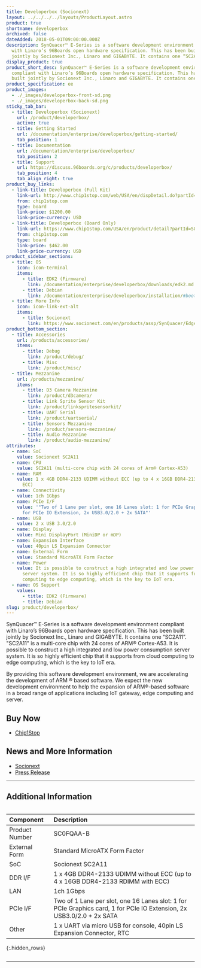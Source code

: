 ```yaml
---
title: Developerbox (Socionext)
layout: ../../../../layouts/ProductLayout.astro
product: true
shortname: developerbox
archived: false
dateAdded: 2018-05-01T09:00:00.000Z
description: SynQuacer™ E-Series is a software development environment compliant
  with Linaro’s 96Boards open hardware specification. This has been built
  jointly by Socionext Inc., Linaro and GIGABYTE. It contains one “SC2A11”
display_product: true
product_short_desc: SynQuacer™ E-Series is a software development environment
  compliant with Linaro’s 96Boards open hardware specification. This has been
  built jointly by Socionext Inc., Linaro and GIGABYTE. It contains one “SC2A11”
product_specification: ee
product_images:
  - ./_images/developerbox-front-sd.png
  - ./_images/developerbox-back-sd.png
sticky_tab_bar:
  - title: Developerbox (Socionext)
    url: /product/developerbox/
    active: true
  - title: Getting Started
    url: /documentation/enterprise/developerbox/getting-started/
    tab_position: 1
  - title: Documentation
    url: /documentation/enterprise/developerbox/
    tab_position: 2
  - title: Support
    url: https://discuss.96boards.org/c/products/developerbox/
    tab_position: 4
    tab_align_right: true
product_buy_links:
  - link-title: Developerbox (Full Kit)
    link-url: http://www.chip1stop.com/web/USA/en/dispDetail.do?partId=SOCI-0000001&cid=SOCIEB
    from: chip1stop.com
    type: board
    link-price: $1200.00
    link-price-currency: USD
  - link-title: Developerbox (Board Only)
    link-url: https://www.chip1stop.com/USA/en/product/detail?partId=SOCI-0000003&mpn=SC0FQAA-B-000
    from: chip1stop.com
    type: board
    link-price: $462.00
    link-price-currency: USD
product_sidebar_sections:
  - title: OS
    icon: icon-terminal
    items:
      - title: EDK2 (Firmware)
        link: /documentation/enterprise/developerbox/downloads/edk2.md.html
      - title: Debian
        link: /documentation/enterprise/developerbox/installation/#booting-an-operating-system-installer
  - title: More Info
    icon: icon-link-ext-alt
    items:
      - title: Socionext
        link: https://www.socionext.com/en/products/assp/SynQuacer/Edge/
product_bottom_section:
  - title: Accessories
    url: /products/accessories/
    items:
      - title: Debug
        link: /product/debug/
      - title: Misc
        link: /product/misc/
  - title: Mezzanine
    url: /products/mezzanine/
    items:
      - title: D3 Camera Mezzanine
        link: /product/d3camera/
      - title: Link Sprite Sensor Kit
        link: /product/linkspritesensorkit/
      - title: UART Serial
        link: /product/uartserial/
      - title: Sensors Mezzanine
        link: /product/sensors-mezzanine/
      - title: Audio Mezzanine
        link: /product/audio-mezzanine/
attributes:
  - name: SoC
    value: Socionext SC2A11
  - name: CPU
    value: SC2A11 (multi-core chip with 24 cores of Arm® Cortex-A53)
  - name: RAM
    value: 1 x 4GB DDR4-2133 UDIMM without ECC (up to 4 x 16GB DDR4-2133 RDIMM with
      ECC)
  - name: Connectivity
    value: 1ch 1Gbps
  - name: PCIe I/F
    value: '"Two of 1 Lane per slot, one 16 Lanes slot: 1 for PCIe Graphics card, 1
      for PCIe IO Extension, 2x USB3.0/2.0 + 2x SATA"'
  - name: USB
    value: 2 x USB 3.0/2.0
  - name: Display
    value: Mini DisplayPort (MiniDP or mDP)
  - name: Expansion Interface
    value: 40pin LS Expansion Connector
  - name: External Form
    value: Standard MicroATX Form Factor
  - name: Power
    value: It is possible to construct a high integrated and low power consumption
      server system. It is so highly efficient chip that it supports from cloud
      computing to edge computing, which is the key to IoT era.
  - name: OS Support
    values:
      - title: EDK2 (Firmware)
      - title: Debian
slug: product/developerbox/
---
```

SynQuacer™ E-Series is a software development environment compliant with Linaro’s 96Boards open hardware specification. This has been built jointly by Socionext Inc., Linaro and GIGABYTE. It contains one “SC2A11”.
"SC2A11" is a multi-core chip with 24 cores of ARM® Cortex-A53. It is possible to construct a high integrated and low power consumption server system. It is so highly efficient chip that it supports from cloud computing to edge computing, which is the key to IoT era.

By providing this software development environment, we are accelerating the development of ARM ® based software. We expect the new development environment to help the expansion of ARM®-based software in a broad range of applications including IoT gateway, edge computing and server.

## Buy Now

- [Chip1Stop](http://www.chip1stop.com/web/USA/en/dispDetail.do?partId=SOCI-0000001&cid=SOCIEB)

## News and More Information

- [Socionext](https://www.socionext.com/en/products/assp/SynQuacer/Edge/)
- [Press Release](http://socionextus.com/pressreleases/96boards-compliant-synquacer-e-series/)

***

## Additional Information
<div style="overflow-x:scroll;" markdown="1">


|   Component          |   Description                                                                                    |
|:---------------------|:-------------------------------------------------------------------------------------------------|
| Product Number       | SC0FQAA-B                                                                                        |
| External Form        | Standard MicroATX Form Factor                                                                    |
| SoC                  | Socionext SC2A11                       |
| DDR I/F              | 1 x 4GB DDR4-2133 UDIMM without ECC (up to 4 x 16GB DDR4-2133 RDIMM with ECC)                    |
| LAN                  | 1ch 1Gbps                                                                                        |
| PCIe I/F             | Two of 1 Lane per slot, one 16 Lanes slot: 1 for PCIe Graphics card, 1 for PCIe IO Extension, 2x USB3.0/2.0 + 2x SATA                                                                                                             |
| Other                | 1 x UART via micro USB for console, 40pin LS Expansion Connector, RTC                            |
{:.hidden_rows}

</div>

***
